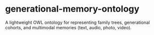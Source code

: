 # generational-memory-ontology
A lightweight OWL ontology for representing family trees, generational cohorts, and multimodal memories (text, audio, photo, video).

